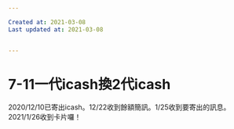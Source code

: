 ```yaml
---

Created at: 2021-03-08
Last updated at: 2021-03-08


---
```


# 7-11一代icash換2代icash


2020/12/10已寄出icash。12/22收到餘額簡訊。1/25收到要寄出的訊息。2021/1/26收到卡片囉！

